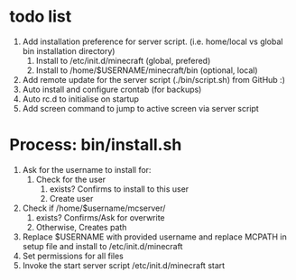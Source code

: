 # todo list

1. Add installation preference for server script. (i.e. home/local vs global bin installation directory)
    1. Install to /etc/init.d/minecraft (global, prefered)
    2. Install to /home/$USERNAME/minecraft/bin (optional, local)
2. Add remote update for the server script (./bin/script.sh) from GitHub :)
3. Auto install and configure crontab (for backups)
4. Auto rc.d to initialise on startup
5. Add screen command to jump to active screen via server script

# Process: bin/install.sh

1. Ask for the username to install for:
	1. Check for the user
		1. exists? Confirms to install to this user
		2. Create user
2. Check if /home/$username/mcserver/ 
	1. exists? Confirms/Ask for overwrite 
	2. Otherwise, Creates path
3. Replace $USERNAME with provided username and replace MCPATH in setup file and install to /etc/init.d/minecraft
4. Set permissions for all files
5. Invoke the start server script /etc/init.d/minecraft start
